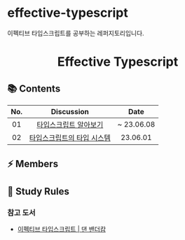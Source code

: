# effective-typescript
이펙티브 타입스크립트를 공부하는 레퍼지토리입니다.



<h1 align="center">  Effective Typescript </h1>

## 📚 Contents

| No. | Discussion | Date |
| :-: | :---------: | :---: |
|01|[타입스크립트 알아보기](https://github.com/MT9-Study/effective-typescript/discussions/1) | ~ 23.06.08 |
|02|[타입스크립트의 타입 시스템]() | 23.06.01 |

## ⚡️ Members


## 📝 Study Rules


### 참고 도서
- [이펙티브 타입스크립트 | 댄 밴더캄](https://www.yes24.com/Product/Goods/102124327)
